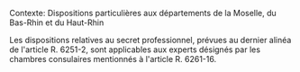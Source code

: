 Contexte: Dispositions particulières aux départements de la Moselle, du Bas-Rhin et du Haut-Rhin

Les dispositions relatives au secret professionnel, prévues au dernier alinéa de l'article R. 6251-2, sont applicables aux experts désignés par les chambres consulaires mentionnés à l'article R. 6261-16.